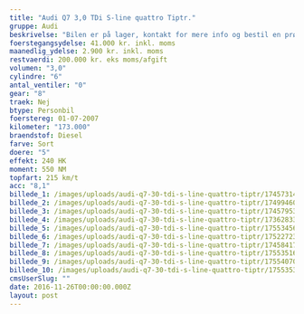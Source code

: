 ```yaml
---
title: "Audi Q7 3,0 TDi S-line quattro Tiptr."
gruppe: Audi
beskrivelse: "Bilen er på lager, kontakt for mere info og bestil en prøvetur.\n\n - Fri km. \n\n - Klar til levering.\n\n - Mulighed for mekaniskgaranti.\n\n\n\n  ✔ Ingen km-begrænsning: Kør så meget du vil i hele perioden.\n\n ✔ Garantiforsikring tilbydes: Ingen uventede værksteds regninger.\n\n ✔ Mulighed for billig forsikring \n\n ✔ Vaskekort til Cirkel K: Vask bilen i hele landet hos Cirkel K.\n\n ✔ Skal vi hjælpe dig med at finde drømmebilen, tilbyder vi Danmarks bedste leasingpakker.\n\n  \n"
foerstegangsydelse: 41.000 kr. inkl. moms
maanedlig_ydelse: 2.900 kr. inkl. moms
restvaerdi: 200.000 kr. eks moms/afgift
volumen: "3,0"
cylindre: "6"
antal_ventiler: "0"
gear: "8"
traek: Nej
btype: Personbil
foerstereg: 01-07-2007
kilometer: "173.000"
braendstof: Diesel
farve: Sort
doere: "5"
effekt: 240 HK
moment: 550 NM
topfart: 215 km/t
acc: "8,1"
billede_1: /images/uploads/audi-q7-30-tdi-s-line-quattro-tiptr/17457314_401218493568077_7521890584669548263_n.jpg
billede_2: /images/uploads/audi-q7-30-tdi-s-line-quattro-tiptr/17499460_401218556901404_3986967518011843120_n.jpg
billede_3: /images/uploads/audi-q7-30-tdi-s-line-quattro-tiptr/17457953_401218560234737_3316491086073071817_n.jpg
billede_4: /images/uploads/audi-q7-30-tdi-s-line-quattro-tiptr/17362833_401218596901400_8105733608598070502_n.jpg
billede_5: /images/uploads/audi-q7-30-tdi-s-line-quattro-tiptr/17553456_401218603568066_5171346830003995170_n.jpg
billede_6: /images/uploads/audi-q7-30-tdi-s-line-quattro-tiptr/17522723_401218673568059_6972337540517902686_n.jpg
billede_7: /images/uploads/audi-q7-30-tdi-s-line-quattro-tiptr/17458417_401218600234733_6324946243807654788_n.jpg
billede_8: /images/uploads/audi-q7-30-tdi-s-line-quattro-tiptr/17553516_401218730234720_5826616493357296847_n.jpg
billede_9: /images/uploads/audi-q7-30-tdi-s-line-quattro-tiptr/17554070_401218670234726_6791119779485804040_n.jpg
billede_10: /images/uploads/audi-q7-30-tdi-s-line-quattro-tiptr/17553539_401218676901392_7286295198894504599_n.jpg
cmsUserSlug: ""
date: 2016-11-26T00:00:00.000Z
layout: post
---
```


